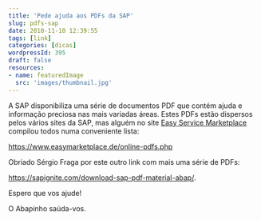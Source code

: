 ```yaml
---
title: 'Pede ajuda aos PDFs da SAP'
slug: pdfs-sap
date: 2010-11-10 12:39:55
tags: [link]
categories: [dicas]
wordpressId: 395
draft: false
resources:
- name: featuredImage
  src: 'images/thumbnail.jpg'
---
```

A SAP disponibiliza uma série de documentos PDF que contém ajuda e informação preciosa nas mais variadas áreas. Estes PDFs estão dispersos pelos vários sites da SAP, mas alguém no site [Easy Service Marketplace][1] compilou todos numa conveniente lista:

<https://www.easymarketplace.de/online-pdfs.php>

Obriado Sérgio Fraga por este outro link com mais uma série de PDFs:

<https://sapignite.com/download-sap-pdf-material-abap/>.

Espero que vos ajude!

O Abapinho saúda-vos.

   [1]: https://www.easymarketplace.de
